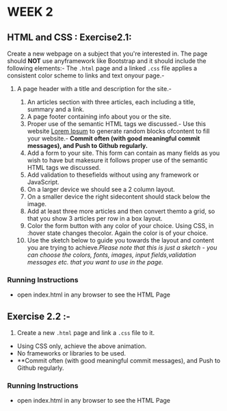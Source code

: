# WEEK 2

## HTML and CSS : Exercise2.1:

Create a new webpage on a subject that you're interested in.
The page should **NOT** use anyframework like Bootstrap and it should include the following elements:- The `.html` page and a linked `.css` file applies a consistent color scheme to links and text onyour page.-

1. A page header with a title and description for the site.-

   1. An articles section with three articles, each including a title, summary and a link.
   2. A page footer containing info about you or the site.
   3. Proper use of the semantic HTML tags we discussed.- Use this website [Lorem Ipsum](http://www.lipsum.com/) to generate random blocks ofcontent to fill your website.- **Commit often (with good meaningful commit messages), and Push to Github regularly.**
   4. Add a form to your site. This form can contain as many fields as you wish to have but makesure it follows proper use of the semantic HTML tags we discussed.
   5. Add validation to thesefields without using any framework or JavaScript.
   6. On a larger device we should see a 2 column layout.
   7. On a smaller device the right sidecontent should stack below the image.
   8. Add at least three more articles and then convert themto a grid, so that you show 3 articles per row in a box layout.
   9. Color the form button with any color of your choice. Using CSS, in :hover state changes thecolor. Again the color is of your choice.
   10. Use the sketch below to guide you towards the layout and content you are trying to achieve._Please note that this is just a sketch - you can choose the colors, fonts, images, input fields,validation messages etc. that you want to use in the page._

### Running Instructions

- open index.html in any browser to see the HTML Page

## Exercise 2.2 :-

1. Create a new `.html` page and link a `.css` file to it.

- Using CSS only, achieve the above animation.
- No frameworks or libraries to be used.
- \*\*Commit often (with good meaningful commit messages), and Push to Github regularly.

### Running Instructions

- open index.html in any browser to see the HTML Page
